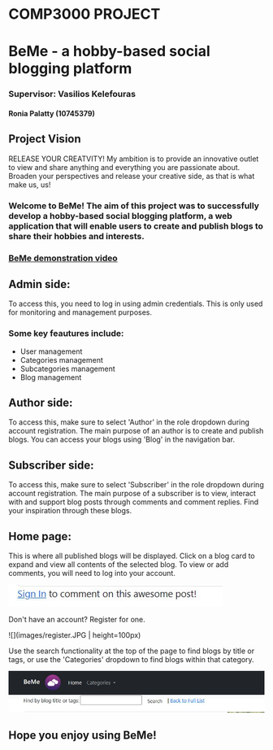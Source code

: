 # COMP3000 PROJECT

# BeMe - a hobby-based social blogging platform 
### Supervisor: Vasilios Kelefouras
#### Ronia Palatty (10745379)

## Project Vision
RELEASE YOUR CREATVITY! My ambition is to provide an innovative outlet to view and share anything and everything you are passionate about. 
Broaden your perspectives and release your creative side, as that is what make us, us! 

### Welcome to BeMe! The aim of this project was to successfully develop a hobby-based social blogging platform, a web application that will enable users to create and publish blogs to share their hobbies and interests. 
### [BeMe demonstration video](https://youtu.be/ZhSWnRWcfFs)

## Admin side:

To access this, you need to log in using admin credentials. This is only used for monitoring and management purposes.

### Some key feautures include:
* User management
* Categories management
* Subcategories management
* Blog management

## Author side:

To access this, make sure to select 'Author' in the role dropdown during account registration.
The main purpose of an author is to create and publish blogs. You can access your blogs using 'Blog' in the navigation bar.

## Subscriber side:

To access this, make sure to select 'Subscriber' in the role dropdown during account registration.
The main purpose of a subscriber is to view, interact with and support blog posts through comments and comment replies. Find your inspiration through these blogs.

## Home page:

This is where all published blogs will be displayed. Click on a blog card to expand and view all contents of the selected blog.
To view or add comments, you will need to log into your account.

![](images/comment.JPG)

Don't have an account? Register for one.

![](images/register.JPG | height=100px)

Use the search functionality at the top of the page to find blogs by title or tags, or use the 'Categories' dropdown to find blogs within that category.

![](images/search.JPG)

## Hope you enjoy using BeMe!

